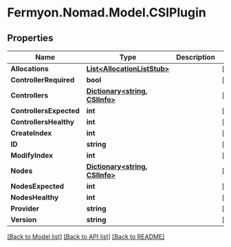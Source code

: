 # Fermyon.Nomad.Model.CSIPlugin

## Properties

Name | Type | Description | Notes
------------ | ------------- | ------------- | -------------
**Allocations** | [**List&lt;AllocationListStub&gt;**](AllocationListStub.md) |  | [optional] 
**ControllerRequired** | **bool** |  | [optional] 
**Controllers** | [**Dictionary&lt;string, CSIInfo&gt;**](CSIInfo.md) |  | [optional] 
**ControllersExpected** | **int** |  | [optional] 
**ControllersHealthy** | **int** |  | [optional] 
**CreateIndex** | **int** |  | [optional] 
**ID** | **string** |  | [optional] 
**ModifyIndex** | **int** |  | [optional] 
**Nodes** | [**Dictionary&lt;string, CSIInfo&gt;**](CSIInfo.md) |  | [optional] 
**NodesExpected** | **int** |  | [optional] 
**NodesHealthy** | **int** |  | [optional] 
**Provider** | **string** |  | [optional] 
**Version** | **string** |  | [optional] 

[[Back to Model list]](../README.md#documentation-for-models) [[Back to API list]](../README.md#documentation-for-api-endpoints) [[Back to README]](../README.md)

